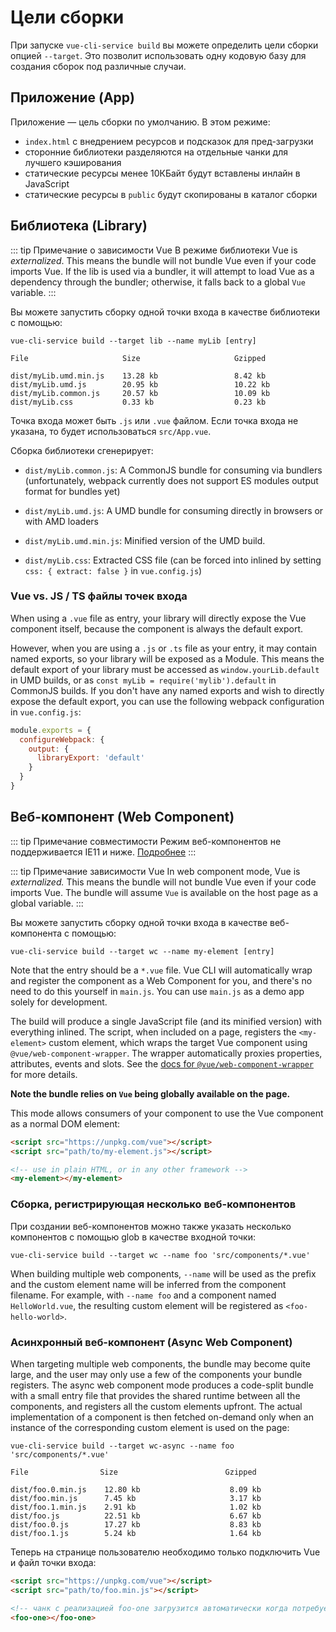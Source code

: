 # Цели сборки

При запуске `vue-cli-service build` вы можете определить цели сборки опцией `--target`. Это позволит использовать одну кодовую базу для создания сборок под различные случаи.

## Приложение (App)

Приложение — цель сборки по умолчанию. В этом режиме:

- `index.html` с внедрением ресурсов и подсказок для пред-загрузки
- сторонние библиотеки разделяются на отдельные чанки для лучшего кэширования
- статические ресурсы менее 10КБайт будут вставлены инлайн в JavaScript
- статические ресурсы в `public` будут скопированы в каталог сборки

## Библиотека (Library)

::: tip Примечание о зависимости Vue
В режиме библиотеки Vue is *externalized*. This means the bundle will not bundle Vue even if your code imports Vue. If the lib is used via a bundler, it will attempt to load Vue as a dependency through the bundler; otherwise, it falls back to a global `Vue` variable.
:::

Вы можете запустить сборку одной точки входа в качестве библиотеки с помощью:

```
vue-cli-service build --target lib --name myLib [entry]
```

```
File                     Size                     Gzipped

dist/myLib.umd.min.js    13.28 kb                 8.42 kb
dist/myLib.umd.js        20.95 kb                 10.22 kb
dist/myLib.common.js     20.57 kb                 10.09 kb
dist/myLib.css           0.33 kb                  0.23 kb
```

Точка входа может быть `.js` или `.vue` файлом. Если точка входа не указана, то будет использоваться `src/App.vue`.

Сборка библиотеки сгенерирует:

- `dist/myLib.common.js`: A CommonJS bundle for consuming via bundlers (unfortunately, webpack currently does not support ES modules output format for bundles yet)

- `dist/myLib.umd.js`: A UMD bundle for consuming directly in browsers or with AMD loaders

- `dist/myLib.umd.min.js`: Minified version of the UMD build.

- `dist/myLib.css`: Extracted CSS file (can be forced into inlined by setting `css: { extract: false }` in `vue.config.js`)

### Vue vs. JS / TS файлы точек входа

When using a `.vue` file as entry, your library will directly expose the Vue component itself, because the component is always the default export.

However, when you are using a `.js` or `.ts` file as your entry, it may contain named exports, so your library will be exposed as a Module. This means the default export of your library must be accessed as `window.yourLib.default` in UMD builds, or as `const myLib = require('mylib').default` in CommonJS builds. If you don't have any named exports and wish to directly expose the default export, you can use the following webpack configuration in `vue.config.js`:

``` js
module.exports = {
  configureWebpack: {
    output: {
      libraryExport: 'default'
    }
  }
}
```

## Веб-компонент (Web Component)

::: tip Примечание совместимости
Режим веб-компонентов не поддерживается IE11 и ниже. [Подробнее](https://github.com/vuejs/vue-web-component-wrapper#compatibility)
:::

::: tip Примечание зависимости Vue
In web component mode, Vue is *externalized.* This means the bundle will not bundle Vue even if your code imports Vue. The bundle will assume `Vue` is available on the host page as a global variable.
:::

Вы можете запустить сборку одной точки входа в качестве веб-компонента с помощью:

```
vue-cli-service build --target wc --name my-element [entry]
```

Note that the entry should be a `*.vue` file. Vue CLI will automatically wrap and register the component as a Web Component for you, and there's no need to do this yourself in `main.js`. You can use `main.js` as a demo app solely for development.

The build will produce a single JavaScript file (and its minified version) with everything inlined. The script, when included on a page, registers the `<my-element>` custom element, which wraps the target Vue component using `@vue/web-component-wrapper`. The wrapper automatically proxies properties, attributes, events and slots. See the [docs for `@vue/web-component-wrapper`](https://github.com/vuejs/vue-web-component-wrapper) for more details.

**Note the bundle relies on `Vue` being globally available on the page.**

This mode allows consumers of your component to use the Vue component as a normal DOM element:

``` html
<script src="https://unpkg.com/vue"></script>
<script src="path/to/my-element.js"></script>

<!-- use in plain HTML, or in any other framework -->
<my-element></my-element>
```

### Сборка, регистрирующая несколько веб-компонентов

При создании веб-компонентов можно также указать несколько компонентов с помощью glob в качестве входной точки:

```
vue-cli-service build --target wc --name foo 'src/components/*.vue'
```

When building multiple web components, `--name` will be used as the prefix and the custom element name will be inferred from the component filename. For example, with `--name foo` and a component named `HelloWorld.vue`, the resulting custom element will be registered as `<foo-hello-world>`.

### Асинхронный веб-компонент (Async Web Component)

When targeting multiple web components, the bundle may become quite large, and the user may only use a few of the components your bundle registers. The async web component mode produces a code-split bundle with a small entry file that provides the shared runtime between all the components, and registers all the custom elements upfront. The actual implementation of a component is then fetched on-demand only when an instance of the corresponding custom element is used on the page:

```
vue-cli-service build --target wc-async --name foo 'src/components/*.vue'
```

```
File                Size                        Gzipped

dist/foo.0.min.js    12.80 kb                    8.09 kb
dist/foo.min.js      7.45 kb                     3.17 kb
dist/foo.1.min.js    2.91 kb                     1.02 kb
dist/foo.js          22.51 kb                    6.67 kb
dist/foo.0.js        17.27 kb                    8.83 kb
dist/foo.1.js        5.24 kb                     1.64 kb
```

Теперь на странице пользователю необходимо только подключить Vue и файл точки входа:

``` html
<script src="https://unpkg.com/vue"></script>
<script src="path/to/foo.min.js"></script>

<!-- чанк с реализацией foo-one загрузится автоматически когда потребуется -->
<foo-one></foo-one>
```
